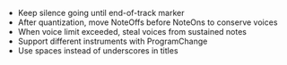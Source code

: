 * Keep silence going until end-of-track marker
* After quantization, move NoteOffs before NoteOns to conserve voices
* When voice limit exceeded, steal voices from sustained notes
* Support different instruments with ProgramChange
* Use spaces instead of underscores in titles
